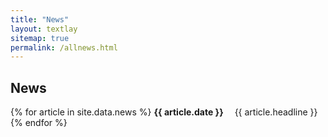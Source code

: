 ```yaml
---
title: "News"
layout: textlay
sitemap: true
permalink: /allnews.html
---
```


## News

<div class="jumbotron">
{% for article in site.data.news %}
<b>{{ article.date }}&emsp;</b>
{{ article.headline }}
{% endfor %}
</div>

